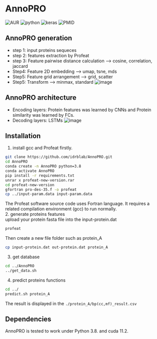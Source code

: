 # AnnoPRO
![AUR](https://img.shields.io/badge/license-MIT-blue.svg)
![python](https://img.shields.io/badge/python->=3.8-success.svg)
![keras](https://img.shields.io/badge/keras-2.5.0-success.svg)
![PMID](https://img.shields.io/badge/PMID-Not%20available-red.svg)
## AnnoPRO generation
* step 1: input proteins sequeces
* step 2: features extraction by Profeat
* step 3:  Feature pairwise distance calculation --> cosine, correlation, jaccard
* Step4: Feature 2D embedding --> umap, tsne, mds
* Step5: Feature grid arrangement --> grid, scatter
* Step5: Transform --> minmax, standard
![image](https://user-images.githubusercontent.com/76670356/204513203-2f0a430b-4b2c-4b1e-9587-3ee5a953150b.png)
## AnnoPRO architecture
* Encoding layers: Protein features was learned by CNNs and Protein similarity was learned by FCs.
* Decoding layers: LSTMs
![image](https://user-images.githubusercontent.com/76670356/204524869-31f558f0-0298-48c5-b4d2-3d5d087a2def.png)
## Installation
1. install gcc and  Profeat firstly.
```bash
git clone https://github.com/idrblab/AnnoPRO.git
cd AnnoPRO
conda create -n AnnoPRO python=3.8
conda activate AnnoPRO
pip install -r requirements.txt
unrar x profeat-new-version.rar
cd profeat-new-version
gfortran pro-des-35.f -o profeat
cp ../input-param.data input-param.data
```
The Profeat software source code uses Fortran language. It requires a related compilation environment (gcc) to run normally.<br /> 
2. generate proteins features <br />
upload your protein fasta file into the input-protein.dat
```bash
profeat
```
Then create a new file folder such as protein_A
```bash
cp input-protein.dat out-protein.dat protein_A
```
3. get database
```bash
cd ../AnnoPRO
../get_data.sh
```
4. predict proteins functions
```bash
cd ../
predict.sh protein_A

```
The result is displayed in the `./protein_A/bp(cc,mf)_result.csv`
## Dependencies
AnnoPRO is tested to work under Python 3.8. and  cuda 11.2.
